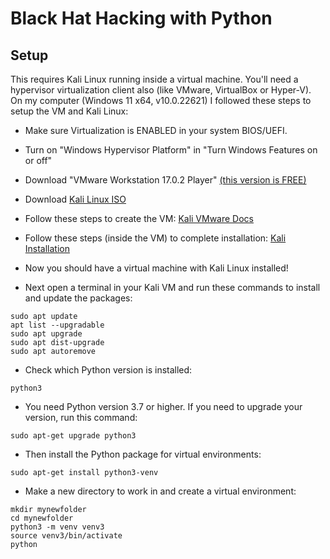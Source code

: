 # Black Hat Hacking with Python

## Setup

This requires Kali Linux running inside a virtual machine. You'll need a hypervisor virtualization client also (like VMware, VirtualBox or Hyper-V).
<br />
On my computer (Windows 11 x64, v10.0.22621) I followed these steps to setup the VM and Kali Linux:


- Make sure Virtualization is ENABLED in your system BIOS/UEFI.

- Turn on "Windows Hypervisor Platform" in "Turn Windows Features on or off"

- Download "VMware Workstation 17.0.2 Player" [(this version is FREE)](https://customerconnect.vmware.com/en/downloads/details?downloadGroup=WKST-PLAYER-1702&productId=1377&rPId=104734)

- Download [Kali Linux ISO](https://www.kali.org/get-kali/#kali-installer-images)

- Follow these steps to create the VM: [Kali VMware Docs](https://www.kali.org/docs/virtualization/install-vmware-guest-vm/)

- Follow these steps (inside the VM) to complete installation: [Kali Installation](https://www.kali.org/docs/installation/hard-disk-install/)

- Now you should have a virtual machine with Kali Linux installed!

- Next open a terminal in your Kali VM and run these commands to install and update the packages:

```
sudo apt update
apt list --upgradable
sudo apt upgrade
sudo apt dist-upgrade
sudo apt autoremove
```

- Check which Python version is installed:
```
python3
```

- You need Python version 3.7 or higher. If you need to upgrade your version, run this command:

```
sudo apt-get upgrade python3
```
- Then install the Python package for virtual environments:
```
sudo apt-get install python3-venv
```

- Make a new directory to work in and create a virtual environment:
```
mkdir mynewfolder
cd mynewfolder
python3 -m venv venv3
source venv3/bin/activate
python
```
